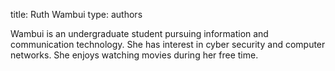 title: Ruth Wambui
type: authors

Wambui is an undergraduate student pursuing information and communication technology. She has interest in cyber security and computer networks. She enjoys watching movies during her free time.